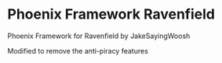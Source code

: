 # Phoenix Framework Ravenfield
Phoenix Framework for Ravenfield by JakeSayingWoosh

Modified to remove the anti-piracy features
